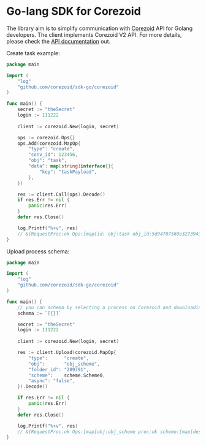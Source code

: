 # Go-lang SDK for Corezoid

The library aim is to simplify communication with [Corezoid](https://corezoid.com/) API for Golang developers.
The client implements Corezoid V2 API. For more details, please check the [API documentation](https://doc.corezoid.com/en/api/v2/) out.  

Create task example:

```go
package main

import (
    "log"
    "github.com/corezoid/sdk-go/corezoid"
)

func main() {
    secret := "theSecret"
    login := 111222
    
    client := corezoid.New(login, secret)

	ops := corezoid.Ops{}
	ops.Add(corezoid.MapOp{
		"type": "create",
		"conv_id": 123456,
		"obj": "task",
		"data": map[string]interface{}{
			"key": "taskPayload",
		},
	})

	res := client.Call(ops).Decode()
	if res.Err != nil {
		panic(res.Err)
	}
	defer res.Close()

	log.Printf("%+v", res)
    // &{RequestProc:ok Ops:[map[id: obj:task obj_id:5d94707560e327394302ceec proc:ok ref:<nil>]] Response:0xc00028c000 Err:<nil>}
}
```

Upload process schema:

```go
package main

import (
    "log"
    "github.com/corezoid/sdk-go/corezoid"
)

func main() {
    // you can schema by selecting a process on Corezoid and downloading it as JSON file. 
    schema := `[{}]`

    secret := "theSecret"
    login := 111222
    
    client := corezoid.New(login, secret)

	res := client.Upload(corezoid.MapOp{
		"type":      "create",
		"obj":       "obj_scheme",
		"folder_id": "289791",
		"scheme":    scheme.Scheme0,
		"async": "false",
	}).Decode()

	if res.Err != nil {
		panic(res.Err)
	}
	defer res.Close()

	log.Printf("%+v", res)
    // &{RequestProc:ok Ops:[map[obj:obj_scheme proc:ok scheme:[map[description: hash:6ae60c09d82ca51fd1c33b7a3cae5c800a5b1a17 obj_id:614098 obj_type:conv old_obj_id:610371 old_parent_id:0 title:in]]]] Response:0xc00037a000 Err:<nil>}
}


